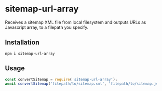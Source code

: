 # sitemap-url-array
Receives a sitemap XML file from local filesystem and outputs URLs as Javascript array, to a filepath you specify.

## Installation

`npm i sitemap-url-array`

## Usage

```javascript
const convertSitemap = require('sitemap-url-array');
await convertSitemap('filepath/to/sitemap.xml', 'filepath/to/sitemap.json');
```

